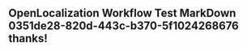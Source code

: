<properties
ms.topic="hero-topic"
ms.test1="hero-topic"
ms.test2="test"/>

## OpenLocalization Workflow Test MarkDown 0351de28-820d-443c-b370-5f1024268676 thanks!
